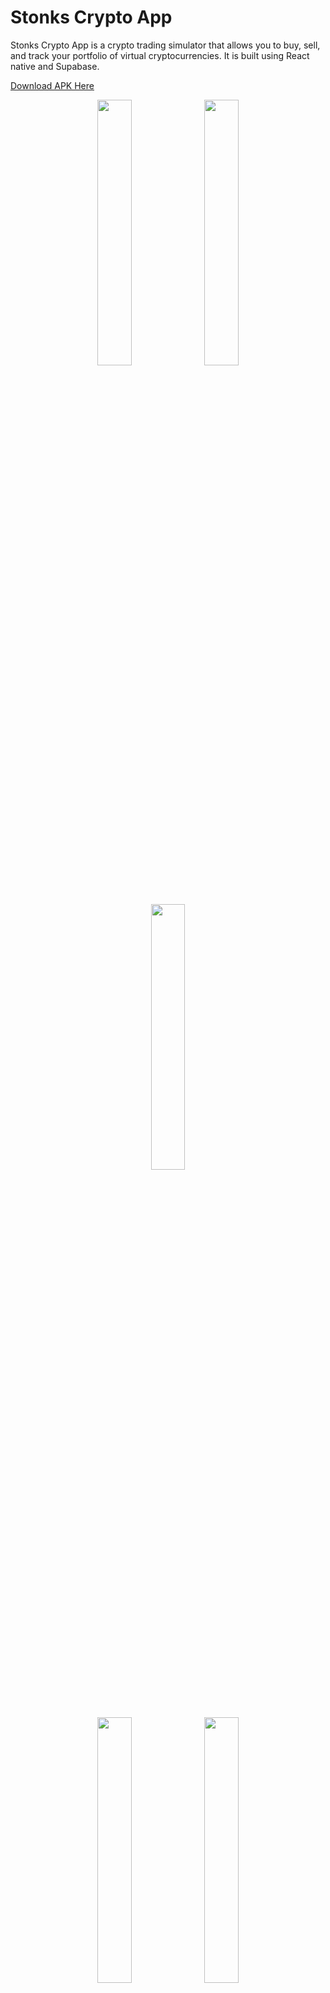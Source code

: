 # Stonks Crypto App

Stonks Crypto App is a crypto trading simulator that allows you to buy, sell, and track your portfolio of virtual cryptocurrencies. It is built using React native and Supabase.

<a href="https://dl.dropbox.com/scl/fi/4wvbjj6hp8b4acpbikeso/StonksCrypto.apk?rlkey=73qgxqamk70arzf97cdrasx4e&dl=0">Download APK Here</a>

<p align="center" width="100%">
    <img width="33%" src="https://lhizcmwymlozpypgpvia.supabase.co/storage/v1/object/public/screenshots/Screenshot_20240101-144131_StonksCrypto.jpg">
    <img width="33%" src="https://lhizcmwymlozpypgpvia.supabase.co/storage/v1/object/public/screenshots/Screenshot_20240101-144125_StonksCrypto.jpg">
  <img width="33%" src="https://lhizcmwymlozpypgpvia.supabase.co/storage/v1/object/public/screenshots/Screenshot_20240101-144019_StonksCrypto.jpg">
</p>
<p align="center" width="100%">
    <img width="33%" src="https://lhizcmwymlozpypgpvia.supabase.co/storage/v1/object/public/screenshots/Screenshot_20240101-144034_StonksCrypto.jpg">
    <img width="33%" src="https://lhizcmwymlozpypgpvia.supabase.co/storage/v1/object/public/screenshots/Screenshot_20240101-144043_StonksCrypto.jpg">
</p>
